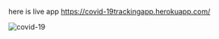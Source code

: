 here is live app  https://covid-19trackingapp.herokuapp.com/

![covid-19](https://user-images.githubusercontent.com/35775015/79327904-db25c780-7f32-11ea-8a5e-340924b3f474.png)
